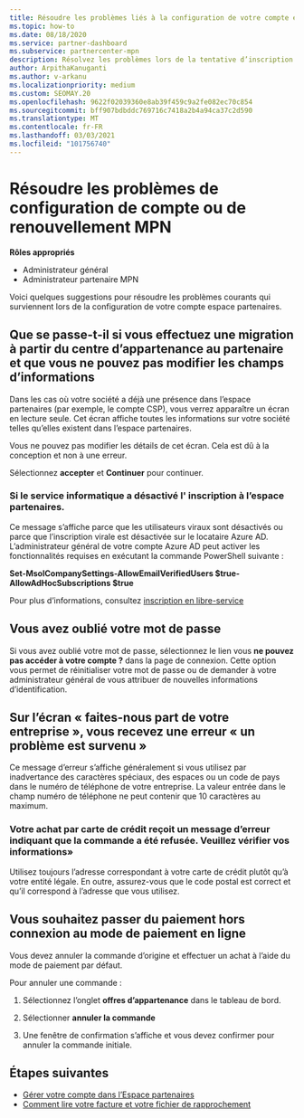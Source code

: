 ```yaml
---
title: Résoudre les problèmes liés à la configuration de votre compte espace partenaires ou à des problèmes de renouvellement MPN
ms.topic: how-to
ms.date: 08/18/2020
ms.service: partner-dashboard
ms.subservice: partnercenter-mpn
description: Résolvez les problèmes lors de la tentative d’inscription dans l’espace partenaires. Répond aux défis avec les modes de paiement, les oublis de mots de passe et bien plus encore.
author: ArpithaKanuganti
ms.author: v-arkanu
ms.localizationpriority: medium
ms.custom: SEOMAY.20
ms.openlocfilehash: 9622f02039360e8ab39f459c9a2fe082ec70c854
ms.sourcegitcommit: bff907bdbddc769716c7418a2b4a94ca37c2d590
ms.translationtype: MT
ms.contentlocale: fr-FR
ms.lasthandoff: 03/03/2021
ms.locfileid: "101756740"
---
```

# <a name="troubleshoot-account-setup-or-mpn-renewal-issues"></a>Résoudre les problèmes de configuration de compte ou de renouvellement MPN


**Rôles appropriés**

- Administrateur général
- Administrateur partenaire MPN 
 
Voici quelques suggestions pour résoudre les problèmes courants qui surviennent lors de la configuration de votre compte espace partenaires.

## <a name="what-happens-if-you-are-migrating-from-partner-membership-center-and-you-cant-edit-any-company-information-fields"></a>Que se passe-t-il si vous effectuez une migration à partir du centre d’appartenance au partenaire et que vous ne pouvez pas modifier les champs d’informations

Dans les cas où votre société a déjà une présence dans l’espace partenaires (par exemple, le compte CSP), vous verrez apparaître un écran en lecture seule. Cet écran affiche toutes les informations sur votre société telles qu’elles existent dans l’espace partenaires.

Vous ne pouvez pas modifier les détails de cet écran. Cela est dû à la conception et non à une erreur.

Sélectionnez **accepter** et **Continuer** pour continuer.


### <a name="if-the-it-department-has-turned-off-sign-up-for-partner-center"></a>Si le service informatique a désactivé l' **inscription à l’espace partenaires**.

Ce message s’affiche parce que les utilisateurs viraux sont désactivés ou parce que l’inscription virale est désactivée sur le locataire Azure AD. L’administrateur général de votre compte Azure AD peut activer les fonctionnalités requises en exécutant la commande PowerShell suivante :

**Set-MsolCompanySettings-AllowEmailVerifiedUsers $true-AllowAdHocSubscriptions $true**

Pour plus d’informations, consultez [inscription en libre-service](/azure/active-directory/users-groups-roles/directory-self-service-signup)

## <a name="you-forgot-your-password"></a>Vous avez oublié votre mot de passe

Si vous avez oublié votre mot de passe, sélectionnez le lien vous **ne pouvez pas accéder à votre compte ?** dans la page de connexion. Cette option vous permet de réinitialiser votre mot de passe ou de demander à votre administrateur général de vous attribuer de nouvelles informations d’identification.

## <a name="on-the-tell-us-about-your-company-screen-you-receive-a-something-went-wrong-error"></a>Sur l’écran « faites-nous part de votre entreprise », vous recevez une erreur « un problème est survenu »

Ce message d’erreur s’affiche généralement si vous utilisez par inadvertance des caractères spéciaux, des espaces ou un code de pays dans le numéro de téléphone de votre entreprise. La valeur entrée dans le champ numéro de téléphone ne peut contenir que 10 caractères au maximum.


### <a name="your-credit-card-purchase-is-receiving-an-error-message-stating-that-your-order-was-declined-please-verify-your-information"></a>Votre achat par carte de crédit reçoit un message d’erreur indiquant que la commande a été refusée. Veuillez vérifier vos informations»


Utilisez toujours l’adresse correspondant à votre carte de crédit plutôt qu’à votre entité légale. En outre, assurez-vous que le code postal est correct et qu’il correspond à l’adresse que vous utilisez.

## <a name="you-want-to-switch-from-offline-payment-to-online-payment-method"></a>Vous souhaitez passer du paiement hors connexion au mode de paiement en ligne 

Vous devez annuler la commande d’origine et effectuer un achat à l’aide du mode de paiement par défaut.

Pour annuler une commande :

1. Sélectionnez l’onglet **offres d’appartenance** dans le tableau de bord.

2. Sélectionner **annuler la commande**

3. Une fenêtre de confirmation s’affiche et vous devez confirmer pour annuler la commande initiale.

## <a name="next-steps"></a>Étapes suivantes

- [Gérer votre compte dans l’Espace partenaires](partner-center-account-setup.md)
- [Comment lire votre facture et votre fichier de rapprochement](read-your-bill.md)
